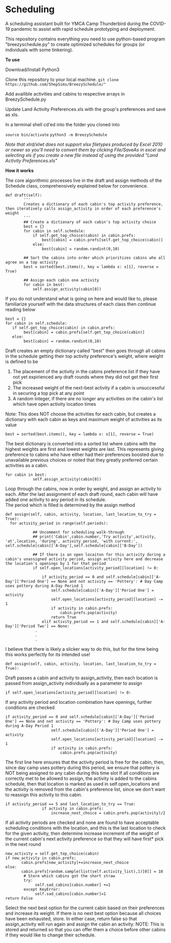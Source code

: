 # Scheduling

A scheduling assistant built for YMCA Camp Thunderbird during the COVID-19 pandemic to assist with rapid schedule prototyping and deployment.

This repository contains everything you need to use python-based program "breezyschedule.py" to create optimized schedules for groups (or individuals with some tinkering).

**To use**

Download/Install Python3

Clone this repository to your local machine.
```git clone https://github.com/ShepSims/BreezySchedule/"```

Add availible activities and cabins to respective arrays in BreezySchedule.py

Update Land Activity Preferences.xls with the group's preferences and save as xls.  

In a terminal shell cd'ed into the folder you cloned into

```source bin/activate```
```python3 -m BreezySchedule```


*Note that xlrd/xlwt does not support xlsx filetypes produced by Excel 2010 or newer so you'll need to convert them by clicking File/SaveAs in excel and selecting xls if you create a new file instead of using the provided "Land Activity Preferences.xls"*

**How it works**

The core algorithmic processes live in the draft and assign methods of the Schedule class, comprehensively explained below for convenience.  


```
def draft(self):
        '''
        Creates a dictionary of each cabin's top activity preference, then iteratively calls assign_activity in order of each preference's weight 
        '''
        ## Create a dictionary of each cabin's top activity choice
        best = {}
        for cabin in self.schedule:
            if self.get_top_choice(cabin) in cabin.prefs:
                best[cabin] = cabin.prefs[self.get_top_choice(cabin)]
            else:
                best[cabin] = random.randint(0,10)

        ## Sort the cabins into order which prioritizes cabins who all agree on a top activity
        best = sorted(best.items(), key = lambda x: x[1], reverse = True)

        ## Assign each cabin one activity
        for cabin in best:
            self.assign_activity(cabin[0])
```
If you do not understand what is going on here and would like to, please familiarize yourself with the data structures of each class then continue reading below
```
best = {}
for cabin in self.schedule:
   if self.get_top_choice(cabin) in cabin.prefs:
        best[cabin] = cabin.prefs[self.get_top_choice(cabin)]
   else:
        best[cabin] = random.randint(0,10)
```
Draft creates an empty dictionary called "best" then goes through all cabins in the schedule getting their top activity preference's weight, where weight is defined to be 
  1.  The placement of the activity in the cabins preference list if they have not yet expirienced any draft rounds where they did not get their first pick
  2.  The increased weight of the next-best activity if a cabin is unsuccessful in securing a top pick at any point
  3.  A random integer, if there are no longer any activities on the cabin's list which have open activity location times
  
Note:  This does NOT choose the activities for each cabin, but creates a dictionary with each cabin as keys and maximum weight of activities as its value
  
```
best = sorted(best.items(), key = lambda x: x[1], reverse = True)
```
The best dictionary is converted into a sorted list where cabins with the highest weights are first and lowest weights are last.  This represents giving preference 
to cabins who have either had their preferences boosted due to unavailable previous choices or noted that they greatly preferred certain activities as a cabin.

```
for cabin in best:
            self.assign_activity(cabin[0])
```
Loop through the cabins, now in order by weight, and assign an activity to each.
After the last assignment of each draft round, each cabin will have added one activity to any period in its schedule.  
The period which is filled is determined by the assign method
  
```
def assign(self, cabin, activity, location, last_location_to_try = True):
  for activity_period in range(self.periods):

            ## Uncomment for scheduling walk-through
            ## print('Cabin',cabin.number,'Try activity',activity, 'at',location, 'during', activity_period, 'with current:', self.schedule[cabin]['A-Day'],self.schedule[cabin]['B-Day'])
            
            ## If there is an open locaiton for this activity during a cabin's unassigned activity period, assign activity here and decrease the location's openings by 1 for that period
            if self.open_locations[activity_period][location] != 0:
                
                if activity_period == 0 and self.schedule[cabin]['A-Day']['Period One'] == None and not activity == 'Pottery': # Day Camp uses pottery during A-Day Period 1
                    self.schedule[cabin]['A-Day']['Period One'] = activity
                    self.open_locations[activity_period][location] -= 1
                    if activity in cabin.prefs:
                        cabin.prefs.pop(activity)
                    return True
                elif activity_period == 1 and self.schedule[cabin]['A-Day']['Period Two'] == None:
             .
             .
             .
```
I believe that there is likely a slicker way to do this, but for the time being this works perfectly for its intended use!
```
def assign(self, cabin, activity, location, last_location_to_try = True):
```
Draft passes a cabin and activity to assign_activity, then each location is passed from assign_activity individually as a parameter to assign  
```
if self.open_locations[activity_period][location] != 0:
```
If any activity period and location combination have openings, further conditions are checked
```
if activity_period == 0 and self.schedule[cabin]['A-Day']['Period One'] == None and not activity == 'Pottery': # Day Camp uses pottery during A-Day Period 1
                    self.schedule[cabin]['A-Day']['Period One'] = activity
                    self.open_locations[activity_period][location] -= 1
                    if activity in cabin.prefs:
                        cabin.prefs.pop(activity)
```
The first line here ensures that the activity period is free for the cabin, then, since day camp uses pottery during this period, we ensure that pottery is NOT being assigned to any cabin during this time slot
If all conditions are correctly met to be allowed to assign, the activity is added to the cabins schedule, then that location is marked as used in self.open_locations and the activity is removed from the cabin's preference list, since we don't want to reassign this activity to this cabin.
```
if activity_period == 5 and last_location_to_try == True:
                if activity in cabin.prefs:
                    increase_next_choice = cabin.prefs.pop(activity)/2
```
If all activity periods are checked and none are found to have acceptable scheduling conditions with the location, and this is the last location to check for the given activity, then determine increase increment of the weight of the current cabin's next activity preference so that they will have first* pick in the next round
```
new_activity = self.get_top_choice(cabin)
if new_activity in cabin.prefs:
       cabin.prefs[new_activity]+=increase_next_choice
else:
       cabin.prefs[random.sample(list(self.activity_list),1)[0]] = 10
        # Store which cabins got the short straw
        try:
             self.sad_cabins[cabin.number] +=1
        except KeyError:
             self.sad_cabins[cabin.number]=1
return False         
```
Select the next best option for the current cabin based on their preferences and increase its weight.  If there is no next best option because all choices have been exhausted, store. In either case, return false so that assign_activity will run again and assign the cabin an activity. 
NOTE: This is stored and returned so that you can offer them a choice before other cabins if they would like to change their schedule.

                   
